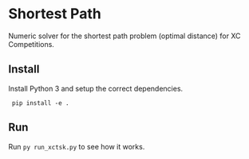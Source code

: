 # Shortest Path
Numeric solver for the shortest path problem (optimal distance) for XC Competitions.

## Install
Install Python 3 and setup the correct dependencies. 

``` pip install -e .```

## Run
Run `py run_xctsk.py` to see how it works.
